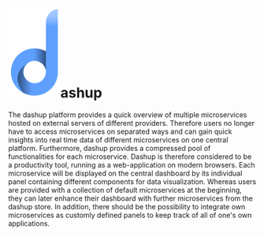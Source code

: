 <h1><img src="./images/logo/dashup_official_icon.png" alt="official logo" />ashup</h1>

The dashup platform provides a quick overview of multiple microservices hosted on 
external servers of different providers. Therefore users no longer have to access 
microservices on separated ways and can gain quick insights into real time data of 
different microservices on one central platform. Furthermore, dashup provides a 
compressed pool of functionalities for each microservice. Dashup is therefore 
considered to be a productivity tool, running as a web-application on modern 
browsers. Each microservice will be displayed on the central dashboard by its 
individual panel containing different components for data visualization. Whereas 
users are provided with a collection of default microservices at the beginning, 
they can later enhance their dashboard with further microservices from the dashup 
store. In addition, there should be the possibility to integrate own microservices 
as customly defined panels to keep track of all of one's own applications.
